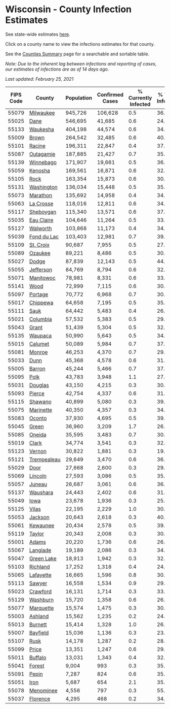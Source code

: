 # Wisconsin - County Infection Estimates

See state-wide estimates [here](/infections/us-wi).

Click on a county name to view the infections estimates for that county.

See the [Counties Summary](/infections/summary-counties) page for a searchable and sortable table.

*Note: Due to the inherent lag between infections and reporting of cases, our estimates of infections are as of 14 days ago.*

*Last updated: February 25, 2021*

|   FIPS Code |                     County |   Population |   Confirmed Cases |   % Currently Infected |   % Total Infected |
|-------------|----------------------------|--------------|-------------------|------------------------|--------------------|
|       55079 |     [Milwaukee](milwaukee) |      945,726 |           106,628 |                    0.5 |               36.9 |
|       55025 |               [Dane](dane) |      546,695 |            41,685 |                    0.6 |               24.1 |
|       55133 |       [Waukesha](waukesha) |      404,198 |            44,574 |                    0.6 |               34.7 |
|       55009 |             [Brown](brown) |      264,542 |            32,485 |                    0.6 |               40.2 |
|       55101 |           [Racine](racine) |      196,311 |            22,847 |                    0.4 |               37.6 |
|       55087 |     [Outagamie](outagamie) |      187,885 |            21,427 |                    0.7 |               35.8 |
|       55139 |     [Winnebago](winnebago) |      171,907 |            19,661 |                    0.5 |               36.2 |
|       55059 |         [Kenosha](kenosha) |      169,561 |            16,871 |                    0.6 |               32.2 |
|       55105 |               [Rock](rock) |      163,354 |            15,873 |                    0.6 |               30.9 |
|       55131 |   [Washington](washington) |      136,034 |            15,448 |                    0.5 |               35.8 |
|       55073 |       [Marathon](marathon) |      135,692 |            14,958 |                    0.4 |               34.8 |
|       55063 |     [La Crosse](la-crosse) |      118,016 |            12,811 |                    0.6 |               34.0 |
|       55117 |     [Sheboygan](sheboygan) |      115,340 |            13,571 |                    0.6 |               37.2 |
|       55035 |   [Eau Claire](eau-claire) |      104,646 |            11,264 |                    0.5 |               33.8 |
|       55127 |       [Walworth](walworth) |      103,868 |            11,173 |                    0.4 |               34.2 |
|       55039 | [Fond du Lac](fond-du-lac) |      103,403 |            12,981 |                    0.7 |               39.8 |
|       55109 |     [St. Croix](st.-croix) |       90,687 |             7,955 |                    0.5 |               27.3 |
|       55089 |         [Ozaukee](ozaukee) |       89,221 |             8,486 |                    0.5 |               30.2 |
|       55027 |             [Dodge](dodge) |       87,839 |            12,143 |                    0.5 |               44.0 |
|       55055 |     [Jefferson](jefferson) |       84,769 |             8,794 |                    0.6 |               32.5 |
|       55071 |     [Manitowoc](manitowoc) |       78,981 |             8,331 |                    0.6 |               33.1 |
|       55141 |               [Wood](wood) |       72,999 |             7,115 |                    0.6 |               30.4 |
|       55097 |         [Portage](portage) |       70,772 |             6,968 |                    0.7 |               30.8 |
|       55017 |       [Chippewa](chippewa) |       64,658 |             7,195 |                    0.5 |               35.0 |
|       55111 |               [Sauk](sauk) |       64,442 |             5,483 |                    0.4 |               26.9 |
|       55021 |       [Columbia](columbia) |       57,532 |             5,383 |                    0.5 |               29.6 |
|       55043 |             [Grant](grant) |       51,439 |             5,304 |                    0.5 |               32.7 |
|       55135 |         [Waupaca](waupaca) |       50,990 |             5,643 |                    0.5 |               34.9 |
|       55015 |         [Calumet](calumet) |       50,089 |             5,984 |                    0.7 |               37.6 |
|       55081 |           [Monroe](monroe) |       46,253 |             4,370 |                    0.7 |               29.4 |
|       55033 |               [Dunn](dunn) |       45,368 |             4,578 |                    0.6 |               31.4 |
|       55005 |           [Barron](barron) |       45,244 |             5,466 |                    0.7 |               37.7 |
|       55095 |               [Polk](polk) |       43,783 |             3,948 |                    1.1 |               27.7 |
|       55031 |         [Douglas](douglas) |       43,150 |             4,215 |                    0.3 |               30.2 |
|       55093 |           [Pierce](pierce) |       42,754 |             4,337 |                    0.6 |               31.6 |
|       55115 |         [Shawano](shawano) |       40,899 |             5,080 |                    0.3 |               39.5 |
|       55075 |     [Marinette](marinette) |       40,350 |             4,357 |                    0.3 |               34.2 |
|       55083 |           [Oconto](oconto) |       37,930 |             4,695 |                    0.5 |               39.2 |
|       55045 |             [Green](green) |       36,960 |             3,209 |                    1.7 |               26.6 |
|       55085 |           [Oneida](oneida) |       35,595 |             3,483 |                    0.7 |               30.7 |
|       55019 |             [Clark](clark) |       34,774 |             3,541 |                    0.3 |               32.2 |
|       55123 |           [Vernon](vernon) |       30,822 |             1,881 |                    0.3 |               19.0 |
|       55121 | [Trempealeau](trempealeau) |       29,649 |             3,470 |                    0.6 |               36.8 |
|       55029 |               [Door](door) |       27,668 |             2,600 |                    0.3 |               29.8 |
|       55069 |         [Lincoln](lincoln) |       27,593 |             3,086 |                    0.5 |               35.1 |
|       55057 |           [Juneau](juneau) |       26,687 |             3,061 |                    0.6 |               36.0 |
|       55137 |       [Waushara](waushara) |       24,443 |             2,402 |                    0.6 |               31.1 |
|       55049 |               [Iowa](iowa) |       23,678 |             1,936 |                    0.3 |               25.9 |
|       55125 |             [Vilas](vilas) |       22,195 |             2,229 |                    1.0 |               30.8 |
|       55053 |         [Jackson](jackson) |       20,643 |             2,618 |                    0.3 |               40.2 |
|       55061 |       [Kewaunee](kewaunee) |       20,434 |             2,578 |                    0.5 |               39.9 |
|       55119 |           [Taylor](taylor) |       20,343 |             2,008 |                    0.3 |               30.9 |
|       55001 |             [Adams](adams) |       20,220 |             1,736 |                    0.6 |               26.9 |
|       55067 |       [Langlade](langlade) |       19,189 |             2,086 |                    0.3 |               34.6 |
|       55047 |   [Green Lake](green-lake) |       18,913 |             1,942 |                    0.3 |               32.7 |
|       55103 |       [Richland](richland) |       17,252 |             1,318 |                    0.4 |               24.1 |
|       55065 |     [Lafayette](lafayette) |       16,665 |             1,596 |                    0.8 |               30.0 |
|       55113 |           [Sawyer](sawyer) |       16,558 |             1,534 |                    0.9 |               29.8 |
|       55023 |       [Crawford](crawford) |       16,131 |             1,714 |                    0.3 |               33.7 |
|       55129 |       [Washburn](washburn) |       15,720 |             1,358 |                    0.6 |               26.7 |
|       55077 |     [Marquette](marquette) |       15,574 |             1,475 |                    0.3 |               30.2 |
|       55003 |         [Ashland](ashland) |       15,562 |             1,235 |                    0.2 |               24.9 |
|       55013 |         [Burnett](burnett) |       15,414 |             1,328 |                    1.0 |               26.5 |
|       55007 |       [Bayfield](bayfield) |       15,036 |             1,136 |                    0.3 |               23.7 |
|       55107 |               [Rusk](rusk) |       14,178 |             1,287 |                    0.2 |               28.7 |
|       55099 |             [Price](price) |       13,351 |             1,247 |                    0.6 |               29.1 |
|       55011 |         [Buffalo](buffalo) |       13,031 |             1,343 |                    0.4 |               32.1 |
|       55041 |           [Forest](forest) |        9,004 |               993 |                    0.3 |               35.3 |
|       55091 |             [Pepin](pepin) |        7,287 |               824 |                    0.6 |               35.2 |
|       55051 |               [Iron](iron) |        5,687 |               654 |                    2.1 |               35.5 |
|       55078 |     [Menominee](menominee) |        4,556 |               797 |                    0.3 |               55.7 |
|       55037 |       [Florence](florence) |        4,295 |               468 |                    0.2 |               34.8 |